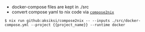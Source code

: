 - docker-compose files are kept in ./src
- convert compose yaml to nix code via [`compose2nix`](https://github.com/aksiksi/compose2nix)

```
$ nix run github:aksiksi/compose2nix -- --inputs ./src/docker-compose.yml --project {{project_name}} --runtime docker
```
